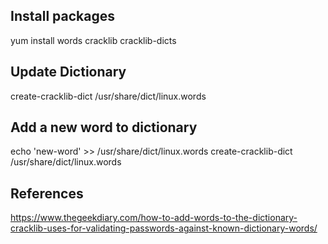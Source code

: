 ## Install packages

yum install words cracklib cracklib-dicts

## Update Dictionary

create-cracklib-dict /usr/share/dict/linux.words

## Add a new word to dictionary

echo 'new-word' >> /usr/share/dict/linux.words
create-cracklib-dict /usr/share/dict/linux.words

## References

https://www.thegeekdiary.com/how-to-add-words-to-the-dictionary-cracklib-uses-for-validating-passwords-against-known-dictionary-words/
